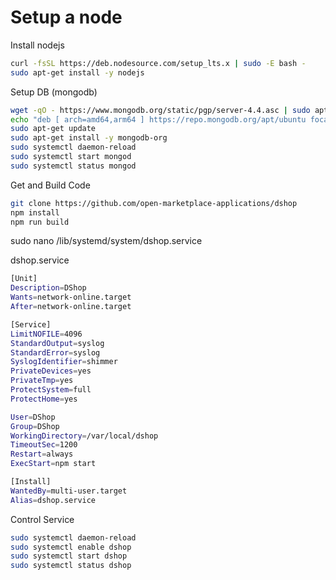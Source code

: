 # Setup a node

Install nodejs
```bash
curl -fsSL https://deb.nodesource.com/setup_lts.x | sudo -E bash -
sudo apt-get install -y nodejs
```

Setup DB (mongodb)
```bash
wget -qO - https://www.mongodb.org/static/pgp/server-4.4.asc | sudo apt-key add -
echo "deb [ arch=amd64,arm64 ] https://repo.mongodb.org/apt/ubuntu focal/mongodb-org/4.4 multiverse" | sudo tee /etc/apt/sources.list.d/mongodb-org-4.4.list
sudo apt-get update
sudo apt-get install -y mongodb-org
sudo systemctl daemon-reload
sudo systemctl start mongod
sudo systemctl status mongod
```

Get and Build Code
```bash
git clone https://github.com/open-marketplace-applications/dshop
npm install
npm run build
```

sudo nano /lib/systemd/system/dshop.service

dshop.service
```bash
[Unit]
Description=DShop
Wants=network-online.target
After=network-online.target

[Service]
LimitNOFILE=4096
StandardOutput=syslog
StandardError=syslog
SyslogIdentifier=shimmer
PrivateDevices=yes
PrivateTmp=yes
ProtectSystem=full
ProtectHome=yes

User=DShop
Group=DShop
WorkingDirectory=/var/local/dshop
TimeoutSec=1200
Restart=always
ExecStart=npm start

[Install]
WantedBy=multi-user.target
Alias=dshop.service
```

Control Service
```bash
sudo systemctl daemon-reload
sudo systemctl enable dshop
sudo systemctl start dshop
sudo systemctl status dshop
```
